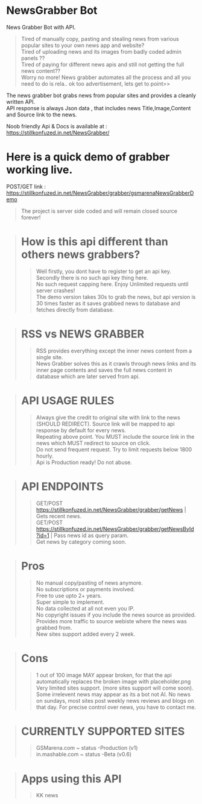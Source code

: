 # NewsGrabber Bot
News Grabber Bot with API. 

>Tired of manually copy, pasting and stealing news from various popular sites to your own news app and website?   
Tired of uploading news and its images from badly coded admin panels ??  
Tired of paying for different news apis and still not getting the full news content??  
Worry no more! News grabber automates all the process and all you need to do is rela.. ok too advertisement, lets get to point>>

The news grabber bot grabs news from popular sites and provides a cleanly written API.  
API response is always Json data ,  that includes news Title,Image,Content and Source link to the news.  

Noob friendly Api & Docs is available at : https://stillkonfuzed.in.net/NewsGrabber/

# Here is a quick demo of grabber working live. 
POST/GET link : https://stillkonfuzed.in.net/NewsGrabber/grabber/gsmarenaNewsGrabberDemo

>The project is server side coded and will remain closed source forever!

># How is this api different than others news grabbers?  
>>Well firstly, you dont have to register to get an api key.  
>>Secondly there is no such api key thing here.  
>>No such request capping here. Enjoy Unlimited requests until server crashes!  
>>The demo version takes 30s to grab the news, but api version is 30 times faster as it saves grabbed news to database and fetches directly from database.

># RSS vs NEWS GRABBER
>>RSS provides everything except the inner news content from a single site.  
>>News Grabber solves this as it crawls through news links and its inner page contents and saves the full news content in database which are later served from api.  

># API USAGE RULES  
>>Always give the credit to original site with link to the news (SHOULD REDIRECT). Source link will be mapped to api response by default for every news.  
>>Repeating above point. You MUST include the source link in the news which MUST redirect to source on click.   
>>Do not send frequent request. Try to limit requests below 1800 hourly.  
>>Api is Production ready! Do not abuse.  

># API ENDPOINTS
>> GET/POST https://stillkonfuzed.in.net/NewsGrabber/grabber/getNews | Gets recent news.  
>> GET/POST https://stillkonfuzed.in.net/NewsGrabber/grabber/getNewsById?id=1 | Pass  news id as query param.  
>> Get news by category coming soon.

># Pros  
>>No manual copy/pasting of news anymore.  
>>No subscriptions or payments involved.  
>>Free to use upto 2+ years.  
>>Super simple to implement.  
>>No data collected at all not even you IP.   
>>No copyright issues if you include the news source as provided.  
>>Provides more traffic to source webiste where the news was grabbed from.   
>>New sites support added every 2 week.  

># Cons  
>>1 out of 100 image MAY appear broken, for that the api automatically replaces the broken image with placeholder.png  
>>Very limited sites support. (more sites support will come soon).  
>>Some irrelevent news may appear as its a bot not AI. 
>>No news on sundays, most sites post weekly news reviews and blogs on that day. 
>>For precise control over news, you have to contact me. 

># CURRENTLY SUPPORTED SITES  
>>GSMarena.com ~ status -Production (v1)  
>>in.mashable.com ~ status -Beta (v0.6)  

># Apps using this API
>>KK news

